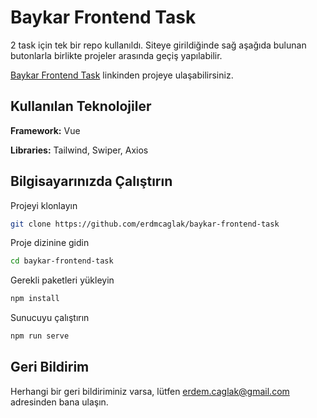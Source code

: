 
# Baykar Frontend Task

2 task için tek bir repo kullanıldı. Siteye girildiğinde sağ aşağıda bulunan butonlarla birlikte projeler arasında geçiş yapılabilir.

[Baykar Frontend Task](https://baykar-frontend-task.vercel.app/css-work) linkinden projeye ulaşabilirsiniz. 



## Kullanılan Teknolojiler

**Framework:** Vue

**Libraries:** Tailwind, Swiper, Axios

  
## Bilgisayarınızda Çalıştırın

Projeyi klonlayın

```bash
git clone https://github.com/erdmcaglak/baykar-frontend-task
```

Proje dizinine gidin

```bash
cd baykar-frontend-task
```

Gerekli paketleri yükleyin

```bash
npm install
```

Sunucuyu çalıştırın

```bash
npm run serve
```

  
## Geri Bildirim

Herhangi bir geri bildiriminiz varsa, lütfen erdem.caglak@gmail.com adresinden bana ulaşın.

  
